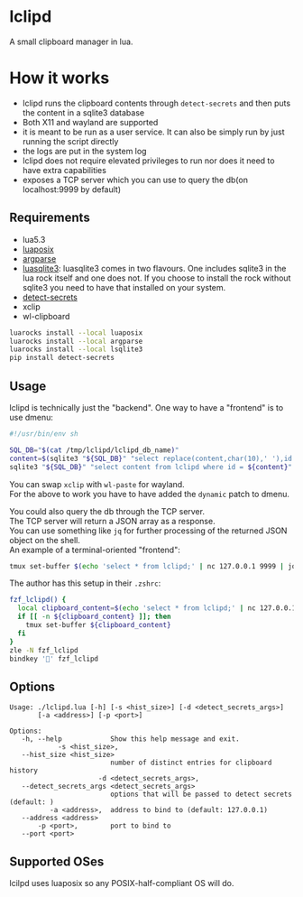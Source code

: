 # lclipd
A small clipboard manager in lua.</br>

# How it works
* lclipd runs the clipboard contents through `detect-secrets` and then puts the content in a sqlite3 database
* Both X11 and wayland are supported
* it is meant to be run as a user service. It can also be simply run by just running the script directly
* the logs are put in the system log
* lclipd does not require elevated privileges to run nor does it need to have extra capabilities
* exposes a TCP server which you can use to query the db(on localhost:9999 by default)

## Requirements
* lua5.3
* [luaposix](https://github.com/luaposix/luaposix)
* [argparse](https://github.com/mpeterv/argparse)
* [luasqlite3](http://lua.sqlite.org/index.cgi/home): luasqlite3 comes in two flavours. One includes sqlite3 in the lua rock itself and one does not. If you choose to install the rock without sqlite3 you need to have that installed on your system.
* [detect-secrets](https://github.com/Yelp/detect-secrets)
* xclip
* wl-clipboard

```sh
luarocks install --local luaposix
luarocks install --local argparse
luarocks install --local lsqlite3
pip install detect-secrets
```

## Usage

lclipd is technically just the "backend". One way to have a "frontend" is to use dmenu:</br>
```sh
#!/usr/bin/env sh

SQL_DB="$(cat /tmp/lclipd/lclipd_db_name)"
content=$(sqlite3 "${SQL_DB}" "select replace(content,char(10),' '),id from lclipd;" | dmenu -D "|" -l 20 -p "lclipd:")
sqlite3 "${SQL_DB}" "select content from lclipd where id = ${content}" | xsel -ib
```
You can swap `xclip` with `wl-paste` for wayland.</br>
For the above to work you have to have added the `dynamic` patch to dmenu.</br>

You could also query the db through the TCP server.</br>
The TCP server will return a JSON array as a response.</br>
You can use something like `jq` for further processing of the returned JSON object on the shell.</br>
An example of a terminal-oriented "frontend":
```sh
tmux set-buffer $(echo 'select * from lclipd;' | nc 127.0.0.1 9999 | jq '.[1]' | awk '{print substr($0, 2, length($0) - 2)}' | fzf-tmux)
```

The author has this setup in their `.zshrc`:
```sh
fzf_lclipd() {
  local clipboard_content=$(echo 'select * from lclipd;' | nc 127.0.0.1 9999 | jq '.[1]' | awk '{print substr($0, 2, length($0) - 2)}' | fzf-tmux -p 80%,80%)
  if [[ -n ${clipboard_content} ]]; then
    tmux set-buffer ${clipboard_content}
  fi
}
zle -N fzf_lclipd
bindkey '' fzf_lclipd
```

## Options

```
Usage: ./lclipd.lua [-h] [-s <hist_size>] [-d <detect_secrets_args>]
       [-a <address>] [-p <port>]

Options:
   -h, --help            Show this help message and exit.
            -s <hist_size>,
   --hist_size <hist_size>
                         number of distinct entries for clipboard history
                      -d <detect_secrets_args>,
   --detect_secrets_args <detect_secrets_args>
                         options that will be passed to detect secrets (default: )
          -a <address>,  address to bind to (default: 127.0.0.1)
   --address <address>
       -p <port>,        port to bind to
   --port <port>
```

## Supported OSes
lcilpd uses luaposix so any POSIX-half-compliant OS will do.</br>
